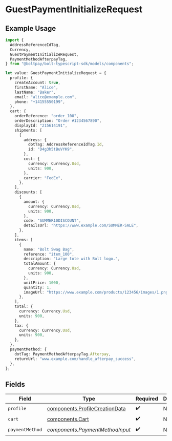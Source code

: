 # GuestPaymentInitializeRequest

## Example Usage

```typescript
import {
  AddressReferenceIdTag,
  Currency,
  GuestPaymentInitializeRequest,
  PaymentMethodAfterpayTag,
} from "@boltpay/bolt-typescript-sdk/models/components";

let value: GuestPaymentInitializeRequest = {
  profile: {
    createAccount: true,
    firstName: "Alice",
    lastName: "Baker",
    email: "alice@example.com",
    phone: "+14155550199",
  },
  cart: {
    orderReference: "order_100",
    orderDescription: "Order #1234567890",
    displayId: "215614191",
    shipments: [
      {
        address: {
          dotTag: AddressReferenceIdTag.Id,
          id: "D4g3h5tBuVYK9",
        },
        cost: {
          currency: Currency.Usd,
          units: 900,
        },
        carrier: "FedEx",
      },
    ],
    discounts: [
      {
        amount: {
          currency: Currency.Usd,
          units: 900,
        },
        code: "SUMMER10DISCOUNT",
        detailsUrl: "https://www.example.com/SUMMER-SALE",
      },
    ],
    items: [
      {
        name: "Bolt Swag Bag",
        reference: "item_100",
        description: "Large tote with Bolt logo.",
        totalAmount: {
          currency: Currency.Usd,
          units: 900,
        },
        unitPrice: 1000,
        quantity: 1,
        imageUrl: "https://www.example.com/products/123456/images/1.png",
      },
    ],
    total: {
      currency: Currency.Usd,
      units: 900,
    },
    tax: {
      currency: Currency.Usd,
      units: 900,
    },
  },
  paymentMethod: {
    dotTag: PaymentMethodAfterpayTag.Afterpay,
    returnUrl: "www.example.com/handle_afterpay_success",
  },
};
```

## Fields

| Field                                                                            | Type                                                                             | Required                                                                         | Description                                                                      |
| -------------------------------------------------------------------------------- | -------------------------------------------------------------------------------- | -------------------------------------------------------------------------------- | -------------------------------------------------------------------------------- |
| `profile`                                                                        | [components.ProfileCreationData](../../models/components/profilecreationdata.md) | :heavy_check_mark:                                                               | N/A                                                                              |
| `cart`                                                                           | [components.Cart](../../models/components/cart.md)                               | :heavy_check_mark:                                                               | N/A                                                                              |
| `paymentMethod`                                                                  | *components.PaymentMethodInput*                                                  | :heavy_check_mark:                                                               | N/A                                                                              |